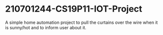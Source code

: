 # 210701244-CS19P11-IOT-Project
A simple home automation project to pull the curtains over the wire when it is sunny/hot and to inform user about it.
